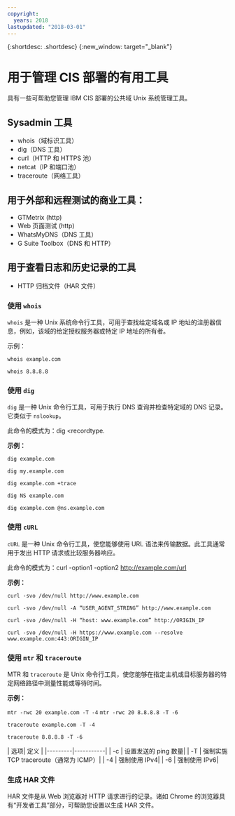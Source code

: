 ```yaml
---
copyright:
  years: 2018
lastupdated: "2018-03-01"
---
```


{:shortdesc: .shortdesc}
{:new_window: target="_blank"}

# 用于管理 CIS 部署的有用工具

具有一些可帮助您管理 IBM CIS 部署的公共域 Unix 系统管理工具。

## Sysadmin 工具

 * whois（域标识工具）
 * dig（DNS 工具）
 * curl（HTTP 和 HTTPS 池）
 * netcat（IP 和端口池）
 * traceroute（网络工具）

## 用于外部和远程测试的商业工具：

 * GTMetrix (http)
 * Web 页面测试 (http)
 * WhatsMyDNS（DNS 工具）
 * G Suite Toolbox（DNS 和 HTTP）

## 用于查看日志和历史记录的工具

 * HTTP 归档文件（HAR 文件）


### 使用 `whois`

`whois` 是一种 Unix 系统命令行工具，可用于查找给定域名或 IP 地址的注册器信息，例如，该域的给定授权服务器或特定 IP 地址的所有者。

示例：

`whois example.com`

`whois 8.8.8.8`

### 使用 `dig`

`dig` 是一种 Unix 命令行工具，可用于执行 DNS 查询并检查特定域的 DNS 记录。它类似于 `nslookup`。

此命令的模式为：dig <recordtype. <domainname> <options>

**示例：**

`dig example.com`

`dig my.example.com`

`dig example.com +trace`

`dig NS example.com`

`dig example.com @ns.example.com`

### 使用 `cURL`

`cURL` 是一种 Unix 命令行工具，使您能够使用 URL 语法来传输数据。此工具通常用于发出 HTTP 请求或比较服务器响应。

此命令的模式为：curl -option1 -option2 http://example.com/url

**示例：**

`curl -svo /dev/null http://www.example.com`

`curl -svo /dev/null -A “USER_AGENT_STRING” http://www.example.com`

`curl -svo /dev/null -H “host: www.example.com” http://ORIGIN_IP`

`curl -svo /dev/null -H https://www.example.com --resolve www.example.com:443:ORIGIN_IP`

### 使用 `mtr` 和 `traceroute`

MTR 和 `traceroute` 是 Unix 命令行工具，使您能够在指定主机或目标服务器的特定网络路径中测量性能或等待时间。

**示例：**

`mtr -rwc 20 example.com -T -4`
`mtr -rwc 20 8.8.8.8 -T -6`

`traceroute example.com -T -4`

`traceroute 8.8.8.8 -T -6`

| 选项| 定义
|
|---------|-----------|
| -c | 设置发送的 ping 数量|
| -T | 强制实施 TCP traceroute（通常为 ICMP）|
| -4 | 强制使用 IPv4|
| -6 | 强制使用 IPv6|

### 生成 HAR 文件

HAR 文件是从 Web 浏览器对 HTTP 请求进行的记录。诸如 Chrome 的浏览器具有“开发者工具”部分，可帮助您设置以生成 HAR 文件。
